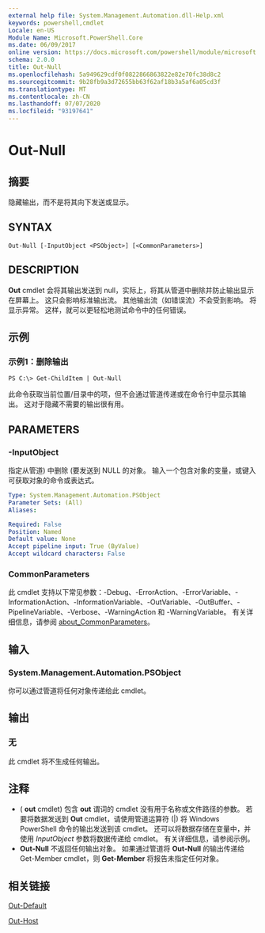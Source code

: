```yaml
---
external help file: System.Management.Automation.dll-Help.xml
keywords: powershell,cmdlet
Locale: en-US
Module Name: Microsoft.PowerShell.Core
ms.date: 06/09/2017
online version: https://docs.microsoft.com/powershell/module/microsoft.powershell.core/out-null?view=powershell-5.1&WT.mc_id=ps-gethelp
schema: 2.0.0
title: Out-Null
ms.openlocfilehash: 5a949629cdf0f0822866863822e82e70fc38d8c2
ms.sourcegitcommit: 9b28fb9a3d72655bb63f62af18b3a5af6a05cd3f
ms.translationtype: MT
ms.contentlocale: zh-CN
ms.lasthandoff: 07/07/2020
ms.locfileid: "93197641"
---
```

# Out-Null

## 摘要
隐藏输出，而不是将其向下发送或显示。

## SYNTAX

```
Out-Null [-InputObject <PSObject>] [<CommonParameters>]
```

## DESCRIPTION
**Out** cmdlet 会将其输出发送到 null，实际上，将其从管道中删除并防止输出显示在屏幕上。 这只会影响标准输出流。
其他输出流（如错误流）不会受到影响。 将显示异常。 这样，就可以更轻松地测试命令中的任何错误。

## 示例

### 示例1：删除输出

```
PS C:\> Get-ChildItem | Out-Null
```

此命令获取当前位置/目录中的项，但不会通过管道传递或在命令行中显示其输出。
这对于隐藏不需要的输出很有用。

## PARAMETERS

### -InputObject
指定从管道) 中删除 (要发送到 NULL 的对象。
输入一个包含对象的变量，或键入可获取对象的命令或表达式。

```yaml
Type: System.Management.Automation.PSObject
Parameter Sets: (All)
Aliases:

Required: False
Position: Named
Default value: None
Accept pipeline input: True (ByValue)
Accept wildcard characters: False
```

### CommonParameters
此 cmdlet 支持以下常见参数：-Debug、-ErrorAction、-ErrorVariable、-InformationAction、-InformationVariable、-OutVariable、-OutBuffer、-PipelineVariable、-Verbose、-WarningAction 和 -WarningVariable。 有关详细信息，请参阅 [about_CommonParameters](https://go.microsoft.com/fwlink/?LinkID=113216)。

## 输入

### System.Management.Automation.PSObject
你可以通过管道将任何对象传递给此 cmdlet。

## 输出

### 无
此 cmdlet 将不生成任何输出。

## 注释

*  ( **out** cmdlet) 包含 **out** 谓词的 cmdlet 没有用于名称或文件路径的参数。 若要将数据发送到 **Out** cmdlet，请使用管道运算符 (|) 将 Windows PowerShell 命令的输出发送到该 cmdlet。 还可以将数据存储在变量中，并使用 *InputObject* 参数将数据传递给 cmdlet。 有关详细信息，请参阅示例。
* **Out-Null** 不返回任何输出对象。 如果通过管道将 **Out-Null** 的输出传递给 Get-Member cmdlet，则 **Get-Member** 将报告未指定任何对象。

## 相关链接

[Out-Default](Out-Default.md)

[Out-Host](Out-Host.md)
